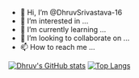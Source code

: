 - 👋 Hi, I’m @DhruvSrivastava-16
- 👀 I’m interested in ...
- 🌱 I’m currently learning ...
- 💞️ I’m looking to collaborate on ...
- 📫 How to reach me ...

[![Dhruv's GitHub stats](https://github-readme-stats.vercel.app/api?username=DhruvSrivastava-16)](https://github.com/anuraghazra/github-readme-stats)
[![Top Langs](https://github-readme-stats.vercel.app/api/top-langs/?username=DhruvSrivastava-16&layout=compact)](https://github.com/DhruvSrivastava-16/github-readme-stats)


<!---
DhruvSrivastava-16/DhruvSrivastava-16 is a ✨ special ✨ repository because its `README.md` (this file) appears on your GitHub profile.
You can click the Preview link to take a look at your changes.
--->
